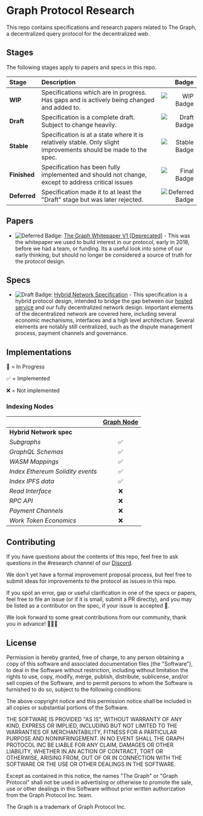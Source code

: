 # Graph Protocol Research
This repo contains specifications and research papers related to The Graph, a decentralized query protocol for the decentralized web.

## Stages
The following stages apply to papers and specs in this repo.

| Stage | Description | Badge |
| :----- | :----------- | -----: |
| **WIP**       | Specifications which are in progress. Has gaps and is actively being changed and added to. | ![WIP Badge](https://img.shields.io/badge/stage-wip-%23C25F38.svg)
| **Draft**     | Specification is a complete draft. Subject to change heavily. | ![Draft Badge](https://img.shields.io/badge/stage-draft-%23E3CB63.svg)
| **Stable** | Specification is at a state where it is relatively stable. Only slight improvements should be made to the spec. | ![Stable Badge](https://img.shields.io/badge/stage-stable-%233CBFC2.svg)
| **Finished**     | Specification has been fully implemented and should not change, except to address critical issues | ![Final Badge](https://img.shields.io/badge/stage-finished-0075AB.svg)
| **Deferred**  | Specification made it to at least the "Draft" stage but was later rejected. | ![Deferred Badge](https://img.shields.io/badge/stage-deferred-30324F.svg)

## Papers
- ![Deferred Badge](https://img.shields.io/badge/stage-deferred-30324F.svg): [The Graph Whitepaper V1 [Deprecated]]() - This was the whitepaper we used to build interest in our protocol, early in 2018, before we had a team, or funding. Its a useful look into some of our early thinking, but should no longer be considered a source of truth for the protocol design.

## Specs
 - ![Draft Badge](https://img.shields.io/badge/stage-draft-%23E3CB63.svg):  [Hybrid Network Specification](./specs/graph-protocol-hybrid-network) - This specification is a hybrid protocol design, intended to bridge the gap between our [hosted service](http://thegraph.com) and our fully decentralized network design. Important elements of the decentralized network are covered here, including several economic mechanisms, interfaces and a high level architecture. Several elements are notably still centralized, such as the dispute management process, payment channels and governance.

## Implementations

🔨 = In Progress

✅ = Implemented

❌ = Not implemented


### Indexing Nodes
|                       | [Graph Node](https://github.com/graphprotocol/graph-node)   |
| :-------------------- | :----------: |
| **Hybrid Network spec**        | |
| *Subgraphs*           | ✅ |
| *GraphQL Schemas*             | ✅ |
| *WASM Mappings*            | ✅ |
| *Index Ethereum Solidity events*            | ✅ |
| *Index IPFS data*            | ✅ |
| *Read Interface*      | ❌ |
| *RPC API*      | ❌ |
| *Payment Channels*      | ❌ |
| *Work Token Economics*      | ❌ |

## Contributing
If you have questions about the contents of this repo, feel free to ask questions in the #research channel of our [Discord](http://thegraph.com/discord).

We don't yet have a formal improvement proposal process, but feel free to submit ideas for improvements to the protocol as issues in this repo.

If you spot an error, gap or useful clarification in one of the specs or papers, feel free to file an issue (or if it is small, submit a PR directly), and you may be listed as a contributor on the spec, if your issue is accepted 🙂.

We look forward to some great contributions from our community, thank you in advance! 🗿✨🚀

## License
Permission is hereby granted, free of charge, to any person obtaining a copy of this software and associated documentation files (the "Software"), to deal in the Software without restriction, including without limitation the rights to use, copy, modify, merge, publish, distribute, sublicense, and/or sell copies of the Software, and to permit persons to whom the Software is furnished to do so, subject to the following conditions:

The above copyright notice and this permission notice shall be included in all copies or substantial portions of the Software.

THE SOFTWARE IS PROVIDED "AS IS", WITHOUT WARRANTY OF ANY KIND, EXPRESS OR IMPLIED, INCLUDING BUT NOT LIMITED TO THE WARRANTIES OF MERCHANTABILITY, FITNESS FOR A PARTICULAR PURPOSE AND NONINFRINGEMENT. IN NO EVENT SHALL THE GRAPH PROTOCOL INC  BE LIABLE FOR ANY CLAIM, DAMAGES OR OTHER LIABILITY, WHETHER IN AN ACTION OF CONTRACT, TORT OR OTHERWISE, ARISING FROM, OUT OF OR IN CONNECTION WITH THE SOFTWARE OR THE USE OR OTHER DEALINGS IN THE SOFTWARE.

Except as contained in this notice, the names "The Graph" or "Graph Protocol" shall not be used in advertising or otherwise to promote the sale, use or other dealings in this Software without prior written authorization from the Graph Protocol Inc. team.

The Graph is a trademark of Graph Protocol Inc.
